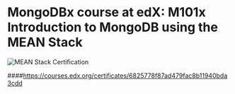 # MongoDBx course at edX: M101x Introduction to MongoDB using the MEAN Stack

![MEAN Stack Certification](https://raw.githubusercontent.com/wakqasahmed/M101x-mongodb-using-mean-stack/master/certificate.png)

####https://courses.edx.org/certificates/6825778f87ad479fac8b11940bda3cdd
